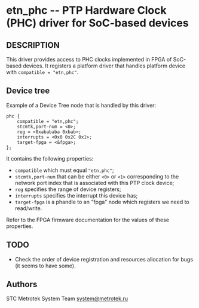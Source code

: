 etn_phc -- PTP Hardware Clock (PHC) driver for SoC-based devices
================================================================

DESCRIPTION
-----------

This driver provides access to PHC clocks implemented in FPGA of SoC-based
devices. It registers a platform driver that handles platform device with
`compatible = "etn,phc"`.

Device tree
-----------

Example of a Device Tree node that is handled by this driver:

```dts
phc {
	compatible = "etn,phc";
	stcmtk,port-num = <0>;
	reg = <0xabababa 0xbab>;
	interrupts = <0x0 0x2C 0x1>;
	target-fpga = <&fpga>;
};
```

It contains the following properties:

* `compatible` which must equal `"etn,phc"`;
* `stcmtk,port-num` that can be either `<0>` or `<1>` corresponding to the
    network port index that is associated with this PTP clock device;
* `reg` specifies the range of device registers;
* `interrupts` specifies the interrupt this device has;
* `target-fpga` is a phandle to an "fpga" node which registers we need to read/write.

Refer to the FPGA firmware documentation for the values of these properties.

TODO
----

* Check the order of device registration and resources allocation for bugs (it
    seems to have some).

Authors
-------

STC Metrotek System Team <system@metrotek.ru>
